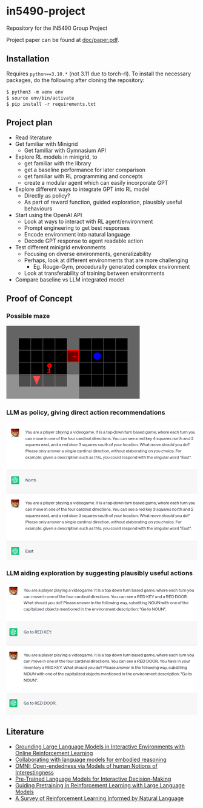 # in5490-project

Repository for the IN5490 Group Project

Project paper can be found at [doc/paper.pdf](doc/paper.pdf).

## Installation

Requires ```python==3.10.*``` (not 3.11 due to torch-rl). To install the necessary packages, do the following after cloning the repository:

```
$ python3 -m venv env
$ source env/bin/activate
$ pip install -r requirements.txt
```

## Project plan

* Read literature
* Get familiar with Minigrid
    * Get familiar with Gymnasium API
* Explore RL models in minigrid, to
    * get familiar with the library
    * get a baseline performance for later comparison
    * get familiar with RL programming and concepts
    * create a modular agent which can easily incorporate GPT
* Explore different ways to integrate GPT into RL model
    * Directly as policy?
    * As part of reward function, guided exploration, plausibly useful behaviours
* Start using the OpenAI API
    * Look at ways to interact with RL agent/environment
    * Prompt engineering to get best responses
    * Encode environment into natural language
    * Decode GPT response to agent readable action
* Test different minigrid environments
    * Focusing on diverse environments, generalizability
    * Perhaps, look at different environments that are more challenging
        * Eg. Rouge-Gym, procedurally generated complex environment
    * Look at transferability of training between environments
* Compare baseline vs LLM integrated model


## Proof of Concept

### Possible maze

![Maze](media/maze.gif)

### LLM as policy, giving direct action recommendations

![Direct](media/direct.png)

### LLM aiding exploration by suggesting plausibly useful actions

![Exploration](media/explore.png)


## Literature

* [Grounding Large Language Models in Interactive Environments with Online Reinforcement Learning](https://arxiv.org/abs/2302.02662)
* [Collaborating with language models for embodied reasoning](https://arxiv.org/abs/2302.00763)
* [OMNI: Open-endedness via Models of human Notions of Interestingness](https://arxiv.org/abs/2306.01711)
* [Pre-Trained Language Models for Interactive Decision-Making](https://proceedings.neurips.cc/paper_files/paper/2022/hash/ca3b1f24fc0238edf5ed1ad226b9d655-Abstract-Conference.html)
* [Guiding Pretraining in Reinforcement Learning with Large Language Models](https://arxiv.org/abs/2302.06692)
* [A Survey of Reinforcement Learning Informed by Natural Language](https://arxiv.org/abs/1906.03926)


